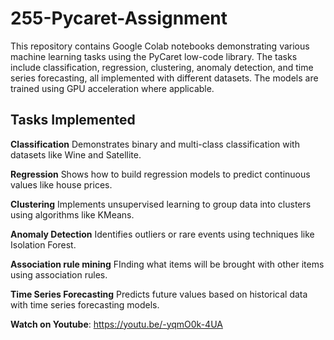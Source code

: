 # 255-Pycaret-Assignment

This repository contains Google Colab notebooks demonstrating various machine learning tasks using the PyCaret low-code library. The tasks include classification, regression, clustering, anomaly detection, and time series forecasting, all implemented with different datasets. The models are trained using GPU acceleration where applicable.

## Tasks Implemented

**Classification**
Demonstrates binary and multi-class classification with datasets like Wine and Satellite.

**Regression**
Shows how to build regression models to predict continuous values like house prices.

**Clustering**
Implements unsupervised learning to group data into clusters using algorithms like KMeans.

**Anomaly Detection**
Identifies outliers or rare events using techniques like Isolation Forest.

**Association rule mining**
FInding what items will be brought with other items using association rules.

**Time Series Forecasting**
Predicts future values based on historical data with time series forecasting models.


**Watch on Youtube**: https://youtu.be/-yqmO0k-4UA
